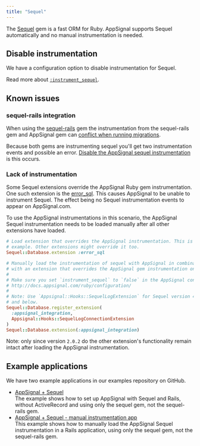 ```yaml
---
title: "Sequel"
---
```


The [Sequel][sequel] gem is a fast ORM for Ruby. AppSignal supports Sequel
automatically and no manual instrumentation is needed.

## Disable instrumentation

We have a configuration option to disable instrumentation for Sequel.

Read more about [`:instrument_sequel`][instrument-sequel].

## Known issues

### sequel-rails integration

When using the [sequel-rails](https://github.com/jeremyevans/sequel) gem the instrumentation from the
sequel-rails gem and AppSignal gem can [conflict when running
migrations][instrumentation-issue].

Because both gems are instrumenting sequel you'll get two instrumentation
events and possible an error. [Disable the AppSignal sequel
instrumentation](#disable-instrumentation) is this occurs.

### Lack of instrumentation

Some Sequel extensions override the AppSignal Ruby gem instrumentation. One
such extension is the [error_sql][error_sql-extension]. This causes AppSignal
to be unable to instrument Sequel. The effect being no Sequel instrumentation
events to appear on AppSignal.com.

To use the AppSignal instrumentations in this scenario, the AppSignal Sequel
instrumentation needs to be loaded manually after all other extensions have
loaded.

```ruby
# Load extension that overrides the AppSignal instrumentation. This is an
# example. Other extensions might override it too.
Sequel::Database.extension :error_sql

# Manually load the instrumentation of sequel with AppSignal in combination
# with an extension that overrides the AppSignal gem instrumentation on load.
#
# Make sure you set `instrument_sequel` to `false` in the AppSignal config.
# http://docs.appsignal.com/ruby/configuration/
#
# Note: Use `Appsignal::Hooks::SequelLogExtension` for Sequel version 4.34
# and below.
Sequel::Database.register_extension(
  :appsignal_integration,
  Appsignal::Hooks::SequelLogConnectionExtension
)
Sequel::Database.extension(:appsignal_integration)
```

Note: only since version `2.0.2` do the other extension's functionality remain
intact after loading the AppSignal instrumentation.

## Example applications

We have two example applications in our examples repository on GitHub.

- [AppSignal + Sequel][example-app]  
  The example shows how to set up AppSignal with Sequel and Rails, without
  ActiveRecord and using only the sequel gem, not the sequel-rails gem.
- [AppSignal + Sequel - manual instrumentation app][example-manual-instrumentation-app]  
  This example shows how to manually load the AppSignal Sequel instrumentation
  in a Rails application, using only the sequel gem, not the sequel-rails gem.

[sequel]: http://sequel.jeremyevans.net/
[sequel-rails]: https://github.com/TalentBox/sequel-rails
[instrument-sequel]: /ruby/configuration/options.html#appsignal_instrument_sequel-instrument_sequel
[instrumentation-issue]: https://github.com/appsignal/appsignal-ruby/issues/91
[example-app]: https://github.com/appsignal/appsignal-examples/tree/rails-5+sequel
[example-manual-instrumentation-app]: https://github.com/appsignal/appsignal-examples/tree/rails-5+sequel-manual-instrumentation
[error_sql-extension]: http://sequel.jeremyevans.net/rdoc-plugins/files/lib/sequel/extensions/error_sql_rb.html
